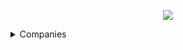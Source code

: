 <p align="center"><a href="https://www.dailycodingproblem.com/"><img src="https://github.com/oleg-cherednik/DailyCodingProblem/blob/master/dcp.jpg"></a></p>

<details>
  <summary>Companies</summary>
  
<details>
  <summary>Airbnb</summary>

  * [#9](%23000%20-%20%23099/%23009%20-%20Airbnb)
  * [#92](%23000%20-%20%23099/%23092%20-%20Airbnb)
  * [#167](%23100%20-%20%23199/%23167%20-%20Airbnb)
  * [#177](%23100%20-%20%23199/%23177%20-%20Airbnb)
</details>

<details>
  <summary>Alibaba</summary>

  * [#101](%23100%20-%20%23199/%23101%20-%20Alibaba)
</details>

<details>
  <summary>Amazon</summary>

  * [#12](%23000%20-%20%23099/%23012%20-%20Amazon)
  * [#13](%23000%20-%20%23099/%23013%20-%20Amazon)
  * [#29](%23000%20-%20%23099/%23029%20-%20Amazon)
  * [#43](%23000%20-%20%23099/%23043%20-%20Amazon)
  * [#46](%23000%20-%20%23099/%23046%20-%20Amazon)
  * [#49](%23000%20-%20%24099/%23049%20-%20Amazon)
  * [#57](%23000%20-%20%24099/%23057%20-%20Amazon)
  * [#58](%23000%20-%20%24099/%23058%20-%20Amazon)
  * [#65](%23000%20-%20%24099/%23065%20-%20Amazon)
  * [#84](%23000%20-%20%24099/%23084%20-%20Amazon)
  * [#133](%23100%20-%20%24199/%23133%20-%20Amazon)
  * [#137](%23100%20-%20%24199/%23137%20-%20Amazon)
  * [#143](%23100%20-%20%24199/%23143%20-%20Amazon)
  * [#154](%23100%20-%20%24199/%23154%20-%20Amazon)
  * [#157](%23100%20-%20%24199/%23157%20-%20Amazon)
  * [#171](%23100%20-%20%24199/%23171%20-%20Amazon)
  * [#184](%23100%20-%20%24199/%23184%20-%20Amazon)
  * [#197](%23100%20-%20%24199/%23197%20-%20Amazon)
  * [#237](%23200%20-%20%24299/%23237%20-%20Amazon)
</details>

<details>
  <summary>Apple</summary>
  
  * [#10](%23000%20-%20%24099/%23010%20-%20Apple)
  * [#53](%23000%20-%20%24099/%23053%20-%20Apple)
  * [#93](%23000%20-%20%24099/%23093%20-%20Apple) **- not solved**
  * [#135](%23100%20-%20%24199/%23135%20-%20Apple)
  * [#148](%23100%20-%20%24199/%23148%20-%20Apple)
  * [#196](%23100%20-%20%24199/%23196%20-%20Apple)
  * [#233](%23200%20-%20%24299/%23233%20-%20Apple)
</details>

<details>
  <summary>Bloomberg</summary>
  
  * [#176](%23100%20-%20%24199/%23176%20-%20Bloomberg)
</details>

<details>
  <summary>BufferBox</summary>
  
  * [#146](%23100%20-%20%24199/%23146%20-%20BufferBox)
</details>

<details>
  <summary>Cisco</summary>
  
  * [#109](%23100%20-%20%24199/%23109%20-%20Cisco)
</details>

<details>
  <summary>Coursera</summary>
  
  * [#98](%23000%20-%20%24099/%23098%20-%20Coursera)
</details>

<details>
  <summary>Dropbox</summary>
  
  * [#36](%23000%20-%20%23099/%23036%20-%20Dropbox) **- not solved**
  * [#39](%23000%20-%20%23099/%23039%20-%20Dropbox) **- not solved**
  * [#54](%23000%20-%20%23099/%23054%20-%20Dropbox) **- not solved**
  * [#246](%23200%20-%20%24299/%23246%20-%20Dropbox)
</details>


<details>
  <summary>Facebook</summary>

  * [#7](%23000%20-%20%24099/%23007%20-%20Facebook)
  * [#15](%23000%20-%20%24099/%23015%20-%20Facebook)
  * [#19](%23000%20-%20%24099/%23019%20-%20Facebook)
  * [#25](%23000%20-%20%24099/%23025%20-%20Facebook)
  * [#27](%23000%20-%20%24099/%23027%20-%20Facebook)
  * [#30](%23000%20-%20%23099/%23030%20-%20Facebook) **- not solved**
  * [#31](%23000%20-%20%23099/%23041%20-%20Facebook) **- not solved**
  * [#47](%23000%20-%20%24099/%23047%20-%20Facebook)
  * [#51](%23000%20-%20%23099/%23051%20-%20Facebook) **- not solved**
  * [#60](%23000%20-%20%23099/%23060%20-%20Facebook) **- not solved**
  * [#62](%23000%20-%20%24099/%23062%20-%20Facebook)
  * [#69](%23000%20-%20%24099/%23069%20-%20Facebook)
  * [#85](%23000%20-%20%24099/%23085%20-%20Facebook)
  * [#110](%23100%20-%20%24199/%23110%20-%20Facebook)
  * [#117](%23100%20-%20%24199/%23117%20-%20Facebook)
  * [#126](%23100%20-%20%24199/%23126%20-%20Facebook)
  * [#130](%23100%20-%20%24199/%23130%20-%20Facebook)
  * [#134](%23100%20-%20%24199/%23134%20-%20Facebook)
  * [#156](%23100%20-%20%24199/%23156%20-%20Facebook)
  * [#161](%23100%20-%20%24199/%23161%20-%20Facebook)
  * [#168](%23100%20-%20%24199/%23168%20-%20Facebook)
  * [#170](%23100%20-%20%24199/%23170%20-%20Facebook)
  * [#182](%23100%20-%20%24199/%23182%20-%20Facebook)
  * [#190](%23100%20-%20%24199/%23190%20-%20Facebook)
  * [#199](%23100%20-%20%24199/%23199%20-%20Facebook)
</details>

<details>
  <summary>Goldman Sachs</summary>
  
  * [#149](%23100%20-%20%23199/%23149%20-%20Goldman%20Sachs)
</details>

<details>
  <summary>Google</summary>

  * [#1](%23000%20-%20%24099/%23001%20-%20Google)
  * [#3](%23000%20-%20%24099/%23003%20-%20Google)
  * [#6](%23000%20-%20%24099/%23006%20-%20Google)
  * [#8](%23000%20-%20%24099/%23008%20-%20Google)
  * [#14](%23000%20-%20%24099/%23014%20-%20Google)
  * [#17](%23000%20-%20%24099/%23017%20-%20Google)
  * [#18](%23000%20-%20%24099/%23018%20-%20Google)
  * [#20](%23000%20-%20%24099/%23020%20-%20Google)
  * [#23](%23000%20-%20%24099/%23023%20-%20Google)
  * [#24](%23000%20-%20%24099/%23024%20-%20Google)
  * [#26](%23000%20-%20%24099/%23026%20-%20Google)
  * [#31](%23000%20-%20%24099/%23031%20-%20Google)
  * [#35](%23000%20-%20%24099/%23035%20-%20Google)
  * [#37](%23000%20-%20%24099/%23037%20-%20Google)
  * [#40](%23000%20-%20%23099/%23040%20-%20Google) **- not solved**
  * [#42](%23000%20-%20%24099/%23042%20-%20Google)
  * [#44](%23000%20-%20%23099/%23044%20-%20Google) **- not solved**
  * [#48](%23000%20-%20%23099/%23048%20-%20Google) **- not solved**
  * [#52](%23000%20-%20%24099/%23052%20-%20Google)
  * [#56](%23000%20-%20%23099/%23056%20-%20Google) **- not solved**
  * [#59](%23000%20-%20%23099/%23059%20-%20Google) **- not solved**
  * [#67](%23000%20-%20%24099/%23067%20-%20Google)
  * [#73](%23000%20-%20%24099/%23073%20-%20Google)
  * [#78](%23000%20-%20%24099/%23078%20-%20Google)
  * [#80](%23000%20-%20%24099/%23080%20-%20Google)
  * [#83](%23000%20-%20%24099/%23083%20-%20Google)
  * [#86](%23000%20-%20%24099/%23086%20-%20Google)
  * [#100](%23100%20-%20%24199/%23100%20-%20Google)
  * [#104](%23100%20-%20%24199/%23104%20-%20Google)
  * [#108](%23100%20-%20%24199/%23108%20-%20Google)
  * [#111](%23100%20-%20%24199/%23111%20-%20Google)
  * [#113](%23100%20-%20%24199/%23113%20-%20Google)
  * [#115](%23100%20-%20%24199/%23115%20-%20Google)
  * [#118](%23100%20-%20%24199/%23118%20-%20Google)
  * [#119](%23100%20-%20%24199/%23119%20-%20Google)
  * [#125](%23100%20-%20%24199/%23125%20-%20Google)
  * [#136](%23100%20-%20%24199/%23136%20-%20Google)
  * [#138](%23100%20-%20%24199/%23138%20-%20Google)
  * [#139](%23100%20-%20%24199/%23139%20-%20Google)
  * [#142](%23100%20-%20%24199/%23142%20-%20Google)
  * [#144](%23100%20-%20%24199/%23144%20-%20Google)
  * [#145](%23100%20-%20%24199/%23145%20-%20Google)
  * [#159](%23100%20-%20%24199/%23159%20-%20Google)
  * [#164](%23100%20-%20%24199/%23164%20-%20Google)
  * [#165](%23100%20-%20%24199/%23165%20-%20Google)
  * [#180](%23100%20-%20%24199/%23180%20-%20Google)
  * [#181](%23100%20-%20%24199/%23181%20-%20Google)
  * [#189](%23100%20-%20%24199/%23189%20-%20Google)
  * [#192](%23100%20-%20%24199/%23192%20-%20Google)
  * [#195](%23000%20-%20%24099/%23086%20-%20Google)
  * [#198](%23100%20-%20%24199/%23198%20-%20Google)
  * [#201](%23200%20-%20%24299/%23201%20-%20Google)
  * [#232](%23200%20-%20%24299/%23232%20-%20Google)
</details>

<details>
  <summary>IBM</summary>

  * [#231](%23200%20-%20%23299/%23231%20-%20IBM)
</details>

<details>
  <summary>Jane Street</summary>

  * [#5](%23000%20-%20%23099/%23005%20-%20Jane%20Street)
  * [#32](%23000%20-%20%23099/%23032%20-%20Jane%20Street) **- not solved**
  * [#116](%23100%20-%20%23199/%23116%20-%20Jane%20Street)
  * [#163](%23100%20-%20%23199/%23163%20-%20Jane%20Street)
</details>

<details>
  <summary>LinkedIn</summary>

  * [#89](%23000%20-%20%23099/%23089%20-%20LinkedIn)
  * [#123](%23100%20-%20%23199/%23123%20-%20LinkedIn)
  * [#150](%23100%20-%20%23199/%23150%20-%20LinkedIn)
</details>

<details>
  <summary>Lyft</summary>

  * [#102](%23100%20-%20%23199/%23102%20-%20Lyft)
</details>

<details>
  <summary>Microsoft</summary>

  * [#22](%23000%20-%20%23099/%23022%20-%20Microsoft)
  * [#33](%23000%20-%20%23099/%23033%20-%20Microsoft) **- not solved**
  * [#38](%23000%20-%20%23099/%23038%20-%20Microsoft) **- not solved**
  * [#50](%23000%20-%20%23099/%23050%20-%20Microsoft)
  * [#55](%23000%20-%20%23099/%23055%20-%20Microsoft)
  * [#63](%23000%20-%20%23099/%23063%20-%20Microsoft)
  * [#75](%23000%20-%20%23099/%23075%20-%20Microsoft)
  * [#96](%23000%20-%20%23099/%23096%20-%20Microsoft)
  * [#99](%23000%20-%20%23099/%23099%20-%20Microsoft)
  * [#107](%23100%20-%20%23199/%23107%20-%20Microsoft)
  * [#120](%23100%20-%20%23199/%23120%20-%20Microsoft)
  * [#127](%23100%20-%20%23199/%23127%20-%20Microsoft)
  * [#200](%23200%20-%20%23299/%23200%20-%20Microsoft)
</details>

<details>
  <summary>MongoDB</summary>

  * [#155](%23100%20-%20%23199/%23155%20-%20MongoDB)
</details>

<details>
  <summary>Palantir</summary>

  * [#28](%23000%20-%20%23099/%23028%20-%20Palantir)
  * [#95](%23000%20-%20%23099/%23095%20-%20Palantir)
  * [#202](%23200%20-%20%23299/%23202%20-%20Palantir)
  * [#241](%23200%20-%20%23299/%23241%20-%20Palantir)
</details>

<details>
  <summary>Pinterest</summary>

  * [#106](%23100%20-%20%23199/%23106%20-%20Pinterest)
</details>

<details>
  <summary>Quora</summary>

  * [#34](%23000%20-%20%23099/%23034%20-%20Quora) **- not solved**
</details>

<details>
  <summary>Riot Games</summary>

  * [#132](%23100%20-%20%23199/%23132%20-%20Riot%20Games)
</details>

<details>
  <summary>Slack</summary>

  * [#158](%23100%20-%20%23199/%23158%20-%20Slack)
</details>

<details>
  <summary>Snapchat</summary>

  * [#21](%23000%20-%20%23099/%23021%20-%20Snapchat)
  * [#77](%23000%20-%20%23099/%23077%20-%20Snapchat)
  * [#131](%23100%20-%20%23199/%23131%20-%20Snapchat)
</details>

<details>
  <summary>Square</summary>

  * [#103](%23100%20-%20%23199/%23103%20-%20Square)
  * [#162](%23100%20-%20%23199/%23162%20-%20Square)
  * [#244](%23200%20-%20%23299/%23244%20-%20Square)
</details>

<details>
  <summary>Stripe</summary>

  * [#4](%23004%20-%20Stripe)
  * [#97](%23000%20-%20%23099/%23097%20-%20Stripe)
  * [#173](%23100%20-%20%23199/%23173%20-%20Stripe)
  * [#191](%23100%20-%20%23199/%23191%20-%20Stripe)
</details>

<details>
  <summary>Twitter</summary>

  * [#11](%23000%20-%20%23099/%23011%20-%20Twitter)
  * [#16](%23000%20-%20%23099/%23016%20-%20Twitter)
  * [#112](%23100%20-%20%23199/%23112%20-%20Twitter)
</details>

<details>
  <summary>Two Sigma</summary>

  * [#45](%23000%20-%20%23099/%23045%20-%20Two%20Sigma) **- not solved**
  * [#71](%23000%20-%20%23099/%23071%20-%20Two%20Sigma) **- not solved** 
</details>

<details>
  <summary>Uber</summary>

  * [#2](%23000%20-%20%23099/%23002%20-%20Uber)
  * [#160](%23100%20-%20%23199/%23160%20-%20Uber)
  * [#166](%23100%20-%20%23199/%23166%20-%20Uber)
  * [#203](%23200%20-%20%23299/%23203%20-%20Uber)
</details>

<details>
  <summary>Yelp</summary>

  * [#81](%23000%20-%20%23099/%23081%20-%20Yelp)
</details>

<details>
  <summary>Zillow</summary>

  * [#122](%23100%20-%20%23199/%23122%20-%20Zillow)
</details>

<details>
  <summary>Others</summary>

  * [#129](%23100%20-%20%23199/%23129)
  * [#147](%23100%20-%20%23199/%23147)
  * [#151](%23100%20-%20%23199/%23151)
  * [#153](%23100%20-%20%23199/%23153)
</details>

</details>
